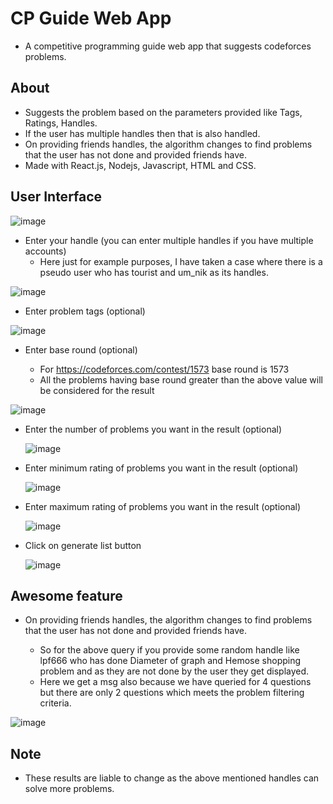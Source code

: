 # CP Guide Web App

 - A competitive programming guide web app that suggests codeforces problems.

## About

 - Suggests the problem based on the parameters provided like Tags, Ratings, Handles.
 - If the user has multiple handles then that is also handled.
 - On providing friends handles, the algorithm changes to find problems that the user has not done and provided friends have.
 - Made with React.js, Nodejs, Javascript, HTML and CSS.

## User Interface

 ![image](https://user-images.githubusercontent.com/70953107/137975143-769df7d2-7e85-4cea-aa8f-04bb6c561dba.png)
 
 - Enter your handle (you can enter multiple handles if you have multiple accounts)
     - Here just for example purposes, I have taken a case where there is a pseudo user who has tourist and um_nik as its handles. 
 
 ![image](https://user-images.githubusercontent.com/70953107/137975950-a5eb3d28-f8d5-4ade-9815-f5c69f28016a.png)
 
 - Enter problem tags (optional)
 
 ![image](https://user-images.githubusercontent.com/70953107/137979662-7153105e-882b-43f7-80ef-5c32c41a00fd.png)
 
 - Enter base round (optional)
 
    -  For https://codeforces.com/contest/1573 base round is 1573
    -  All the problems having base round greater than the above value will be considered for the result
    
  ![image](https://user-images.githubusercontent.com/70953107/137979757-fbd954ae-4c00-4de2-a395-234de1e2e072.png)
  
 - Enter the number of problems you want in the result (optional)

   ![image](https://user-images.githubusercontent.com/70953107/137979822-d23ffa4a-8034-4014-9cc9-449527955a11.png)
   
 - Enter minimum rating of problems you want in the result (optional)
 
   ![image](https://user-images.githubusercontent.com/70953107/137979885-7e30a447-cd8b-4c94-a2d9-5cd1f3f4a5c9.png)
  
 - Enter maximum rating of problems you want in the result (optional)
   
   ![image](https://user-images.githubusercontent.com/70953107/137979948-24a0a9bd-244e-4e2e-be63-ee160c808741.png)
   
 - Click on generate list button

   ![image](https://user-images.githubusercontent.com/70953107/137980055-a5b0c5e3-497e-462b-90ec-6ec1d7f902c2.png)

## Awesome feature

  - On providing friends handles, the algorithm changes to find problems that the user has not done and provided friends have.
  
      - So for the above query if you provide some random handle like lpf666 who has done Diameter of graph and Hemose shopping problem and as they are not done by the user they get displayed. 
      - Here we get a msg also because we have queried for 4 questions but there are only 2 questions which meets the problem filtering criteria.
  
 ![image](https://user-images.githubusercontent.com/70953107/137980709-ab7b8e60-5021-408d-b8b8-99ef59356046.png)
 
## Note
  - These results are liable to change as the above mentioned handles can solve more problems.



